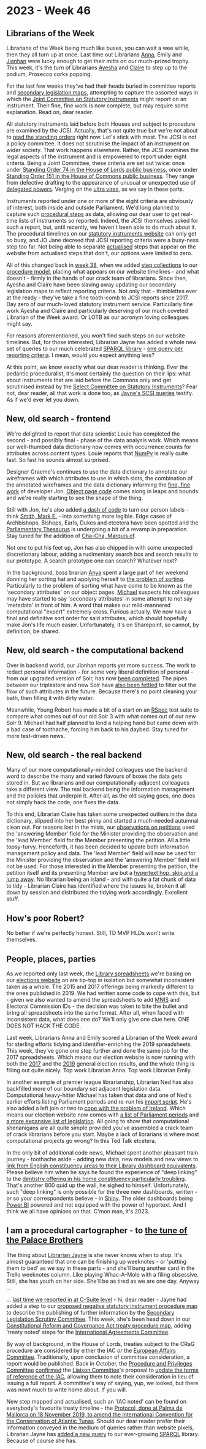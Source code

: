 # 2023 - Week 46

## Librarians of the Week

Librarians of the Week being much like buses, you can wait a wee while, then they all turn up at once. Last time out Librarians [Anna](https://twitter.com/anna_buck), Emily and [Jianhan](https://twitter.com/jianhanzhu) were lucky enough to get their mitts on our much-prized trophy. This week, it's the turn of Librarians [Ayesha](https://twitter.com/askalibrarylady) and [Claire](https://twitter.com/tinysprite) to step up to the podium, Prosecco corks popping.

For the last few weeks they've had their heads buried in committee reports and [secondary legislation maps](https://ukparliament.github.io/ontologies/procedure/maps/legislation/secondary/), attempting to capture the assorted ways in which the [Joint Committee on Statutory Instruments](https://committees.parliament.uk/committee/148/statutory-instruments-joint-committee) might report on an instrument. Their fine, fine work is now complete, but may require some explanation. Read on, dear reader.

All statutory instruments laid before both Houses and subject to procedure are examined by the JCSI. Actually, that's not quite true but we're not about to [read the standing orders](https://www.parliament.uk/business/publications/house-of-lords-publications/rules-and-guides-for-business/the-standing-orders-of-the-house-of-lords-relating-to-public-business/#joint-committee-SIs) right now. Let's stick with most. The JCSI is not a policy committee. It does not scrutinise the impact of an instrument on wider society. That work happens elsewhere. Rather, the JCSI examines the legal aspects of the instrument and is empowered to report under eight criteria. Being a Joint Committee, these criteria are set out twice: once under [Standing Order 74 in the House of Lords public business](https://www.parliament.uk/business/publications/house-of-lords-publications/rules-and-guides-for-business/the-standing-orders-of-the-house-of-lords-relating-to-public-business/#joint-committee-SIs), once under [Standing Order 151 in the House of Commons public business](https://publications.parliament.uk/pa/cm201719/cmstords/1020/body.html#_idTextAnchor849). They range from defective drafting to the appearance of unusual or unexpected use of [delegated powers](https://ukparliament.github.io/ontologies/delegation/delegation-ontology#d4e296). Verging on the [ultra vires](https://www.lexisnexis.co.uk/legal/glossary/ultra-vires), as we say in these parts.

Instruments reported under one or more of the eight criteria are obviously of interest, both inside and outside Parliament. We'd long planned to capture such [procedural steps](https://ukparliament.github.io/ontologies/procedure/procedure-ontology#d4e175) as data, allowing our dear user to get real-time lists of instruments so reported. Indeed, the JCSI themselves asked for such a report, but, until recently, we haven't been able to do much about it. The procedural timelines on our [statutory instruments website](https://statutoryinstruments.parliament.uk/) can only get so busy, and JO Jane decreed that JCSI reporting criteria were a busy-ness step too far. Not being able to separate [actualised](https://ukparliament.github.io/ontologies/procedure/procedure-ontology#d4e300) steps that appear on the website from actualised steps that don't, our options were limited to zero.

All of this changed back in [week 38](https://ukparliament.github.io/ontologies/meta/weeknotes/2023/38/#thrilling-news-for-fans-of-statutory-instruments), when we added [step collections](https://ukparliament.github.io/ontologies/procedure/maps/meta/design-notes/#step-collections) to our [procedure model](https://ukparliament.github.io/ontologies/procedure/procedure-ontology), placing what appears on our website timelines - and what doesn't - firmly in the hands of our crack team of librarians. Since then, Ayesha and Claire have been slaving away updating our secondary legislation maps to reflect reporting criteria. Not only that - thimblettes ever at the ready - they've take a fine tooth-comb to JCSI reports since 2017. Day zero of our much-loved statutory instrument service. Particularly fine work Ayesha and Claire and particularly deserving of our much coveted Librarian of the Week award. Or LOTB as our acronym loving colleagues might say.

For reasons aforementioned, you won't find such steps on our website timelines. But, for those interested, Librarian Jayne has added a whole new set of queries to our much celebrated [SPARQL library](https://ukparliament.github.io/ontologies/procedure/meta/queries/) - [one query per reporting criteria](https://ukparliament.github.io/ontologies/procedure/meta/queries/instrument-types/statutory-instruments/committees/#jcsi). I mean, would you expect anything less?

At this point, we know exactly what our dear reader is thinking. Ever the pedantic proceduralist, it's most certainly the question on their lips: what about instruments that are laid before the Commons only and get scrutinised instead by the [Select Committee on Statutory Instruments](https://committees.parliament.uk/committee/149/statutory-instruments-select-committee)? Fear not, dear reader, all that work is done too, as [Jayne's SCSI queries](https://ukparliament.github.io/ontologies/procedure/meta/queries/instrument-types/statutory-instruments/committees/#jcsis) testify. As if we'd ever let you down.

## New, old search - frontend

We're delighted to report that data scientist Louie has completed the second - and possibly final - phase of the data analysis work. Which means our well-thumbed data dictionary now comes with occurrence counts for attributes across content types. Louie reports that [NumPy](https://en.wikipedia.org/wiki/NumPy) is really quite fast. So fast he sounds almost surprised.

Designer Graeme's continues to use the data dictionary to annotate our wireframes with which attributes to use in which slots, the combination of the annotated wireframes and the data dictionary informing the [fine, fine work](https://api.parliament.uk/search-prototype) of developer Jon. [Object page code](https://github.com/ukparliament/search-prototype) comes along in leaps and bounds and we're really starting to see the shape of the thing.

Still with Jon, he's also added [a dash of code](https://trello.com/c/CZGy43q1/88-display-of-member-author-names-first-name-last-name-or-last-name-first-name) to turn our person labels - think [Smith, Mark E.](https://en.wikipedia.org/wiki/Mark_E._Smith) - into something more legible. Edge cases of Archbishops, Bishops, Earls, Dukes and etcetera have been spotted and the [Parliamentary Thesaurus](https://explore.data.parliament.uk/?endpoint=terms) is undergoing a bit of a revamp in preparation. Stay tuned for the addition of [Cha-Cha, Marquis of](https://www.youtube.com/watch?v=15ltmgKcUu0&ab_channel=TheFall-Topic).

Not one to put his feet up, Jon has also chipped in with some unexpected discretionary labour, adding a rudimentary search box and search results to our prototype. A search prototype one can search? Whatever next?

In the background, boss brarian [Anya](https://bsky.app/profile/anyaso.bsky.social) spent a large part of her weekend donning her sorting hat and applying herself to [the problem of sorting](https://trello.com/c/1CvNowHV/81-review-secondary-attributes-on-first-pass-object-views). Particularly to the problem of sorting what have come to be known as the 'secondary attributes' on our object pages. [Michael](https://bsky.app/profile/fantasticlife.bsky.social) suspects his colleagues may have started to say 'secondary attributes' in some attempt to not say 'metadata' in front of him. A word that makes our mild-mannered computational "expert" extremely cross. Furious actually. We now have a final and definitive sort order for said attributes, which should hopefully make Jon's life much easier. Unfortunately, it's on Sharepoint, so cannot, by definition, be shared.

## New, old search - the computational backend

Over in backend world, our Jianhan reports yet more success. The work to redact personal information - for some very liberal definition of personal - from our upgraded version of Solr, has now [been completed](https://trello.com/c/Mj1Z8K6f/77-redact-attribute-data-from-solr-9). The pipes between our triplestore and new Solr have [also been fettled](https://trello.com/c/IfCndvnu/78-change-cloned-poller-code-to-no-longer-propagate-redacted-attributes) to filter out the flow of such attributes in the future. Because there's no point cleaning your bath, then filling it with dirty water.

Meanwhile, Young Robert has made a bit of a start on an [RSpec](https://rspec.info/) test suite to compare what comes out of our old Solr 3 with what comes out of our new Solr 9. Michael had half planned to lend a helping hand but came down with a bad case of toothache, forcing him back to his daybed. Stay tuned for more test-driven news.

## New, old search - the real backend

Many of our more computationally-minded colleagues use the backend word to describe the many and varied flavours of boxes the data gets stored in. But we librarians and our computationally-adjacent colleagues take a different view. The real backend being the information management and the policies that underpin it. After all, as the old saying goes, one does not simply hack the code, one fixes the data.

To this end, Librarian Claire has taken some unexpected outliers in the data dictionary, slipped into her best pinny and started a much-needed autumnal clean out. For reasons lost in the mists, our [observations on petitions](https://guidetoprocedure.parliament.uk/articles/cCt2UriN/response-to-paper-petitions) used the 'answering Member' field for the Minister providing the observation and the 'lead Member' field for the Member presenting the petition. All a little topsy-turvy. Henceforth, it has been decided to update both information management policy and data. The 'lead Member' field will now be used for the Minister providing the observation and the 'answering Member' field will not be used. For those interested in the Member presenting the petition, the petition itself and its presenting Member are but a [hypertext hop, skip and a jump away](https://api.parliament.uk/search-prototype/objects?object=http%3A%2F%2Fhansard.intranet.data.parliament.uk%2FCommons%2F2022-12-19%2F2212199000020#related-items). No librarian being an island - and with quite a fat chunk of data to tidy - Librarian Claire has identified where the issues lie, broken it all down by session and distributed the tidying work accordingly. Excellent stuff.

## How's poor Robert?

No better if we're perfectly honest. Still, TD MVP HLDs won't write themselves.

## People, places, parties

As we reported only last week, the [Library spreadsheets](https://github.com/ukparliament/psephology/tree/main/db/data/results) we're basing on our [elections website](https://api.parliament.uk/psephology) on are tip-top in isolation but somewhat inconsistent taken as a whole. The 2015 and 2017 offerings being markedly different to the ones published in 2019. We had written some code to cope with this, but - given we also wanted to amend the spreadsheets to add [MNIS](https://data.parliament.uk/membersdataplatform/) and Electoral Commission IDs - the decision was taken to bite the bullet and bring all spreadsheets into the same format. After all, when faced with inconsistent data, what does one do? We'll only give one clue here. ONE DOES NOT HACK THE CODE.

Last week, Librarians Anna and Emily scored a Librarian of the Week award for sterling efforts tidying and identifier-enriching the 2019 spreadsheets. This week, they've gone one step further and done the same job for the 2017 spreadsheets. Which means our election website is now running with both the [2017](https://api.parliament.uk/psephology/general-elections/2) and the [2019](https://api.parliament.uk/psephology/general-elections/3) general election results, and the whole thing is filling out quite nicely. Top work Librarian Anna. Top work Librarian Emily.

In another example of premier league librarianship, Librarian Ned has also backfilled more of our boundary set adjacent legislation data. Computational heavy-hitter Michael has taken that data and one of Ned's earlier efforts listing Parliament periods and re-run his [import script](https://github.com/ukparliament/psephology/blob/main/lib/tasks/setup.rake). He's also added a left join or two to [cope with the problem of Ireland](https://api.parliament.uk/psephology/countries). Which means our election website now comes with [a list of Parliament periods](https://api.parliament.uk/psephology/parliament-periods) and [a more expansive list of legislation](https://api.parliament.uk/psephology/legislation-items). All going to show that computational shenanigans are all quite simple provided you've assembled a crack team of crack librarians before you start. Maybe a lack of librarians is where most computational projects go wrong? In this Ted Talk etcetera.

In the only bit of additional code news, Michael spent another pleasant train journey - toothache aside - adding new data, new models and new views to [link from English constituency areas to their Library dashboard equivalents](https://api.parliament.uk/psephology/constituency-areas/8#constituency-statistics). Please believe him when he says he found the experience of "deep linking" to the [dentistry offering in his home constituency particularly troubling](https://commonslibrary.parliament.uk/dentists-dental-practices/?conSelect=%22Runnymede%20and%20Weybridge%22). That's another 800 quid up the wall, he sighed to himself. Unfortunately, such "deep linking" is only possible for the three new dashboards, written - or so your correspondents believe - in [Shiny](https://shiny.posit.co/). The older dashboards being [Power BI](https://en.wikipedia.org/wiki/Microsoft_Power_BI) powered and not equipped with the power of hypertext. And I think we all have opinions on that. C'mon man, it's 2023.

## I am a procedural cartographer - to [the tune of the Palace Brothers](https://www.youtube.com/watch?v=owvF3Vb0JhA&ab_channel=tomkat69pc)

The thing about [Librarian Jayne](https://bsky.app/profile/greytgordon.bsky.social) is she never knows when to stop. It's almost guaranteed that one can be finishing up weeknotes - or 'putting them to bed' as we say in these parts - and she'll bung another card in the Trello weeknotes column. Like playing Whac-A-Mole with a filing obsessive. Still, she has youth on her side. She'll be as tired as we are one day. Anyway ...

... [last time we reported in at C-Suite level](https://ukparliament.github.io/ontologies/meta/weeknotes/2023/45/#i-am-a-procedural-cartographer---to-the-tune-of-the-palace-brothers) - hi, dear reader - Jayne had added a step to our [proposed negative statutory instrument procedure map](https://ukparliament.github.io/ontologies/procedure/maps/legislation/secondary/proposed-negative-sis/proposed-negative-sis.pdf) to describe the publishing of further information by the [Secondary Legislation Scrutiny Committee](https://committees.parliament.uk/committee/255/secondary-legislation-scrutiny-committee). This week, she's been head down in our [Constitutional Reform and Governance Act treaty procedure map](https://ukparliament.github.io/ontologies/procedure/maps/treaties/crag-treaties/crag-treaties.pdf), adding 'treaty noted' steps for the [International Agreements Committee](https://committees.parliament.uk/committee/448/international-agreements-committee/).

By way of background, in the House of Lords, treaties subject to the CRaG procedure are considered by either the IAC *or* the [European Affairs Committee](https://committees.parliament.uk/committee/516/european-affairs-committee). Traditionally, upon conclusion of committee consideration, a report would be published. Back in October, the [Procedure and Privileges Committee](https://committees.parliament.uk/committee/191/procedure-and-privileges-committee) [confirmed](https://publications.parliament.uk/pa/ld5803/ldselect/ldproced/265/26504.htm) the [Liaison Committee](https://committees.parliament.uk/committee/187/liaison-committee-lords)'s proposal to [update the terms of reference of the IAC](https://committees.parliament.uk/publications/40923/documents/199404/default/), allowing them to note their consideration in lieu of issuing a full report. A committee's way of saying, yup, we looked, but there was nowt much to write home about. If you will.

New step mapped and actualised, such an 'IAC noted' can be found on everybody's favourite treaty timeline - the [Protocol, done at Palma de Mallorca on 18 November 2019, to amend the International Convention for the Conservation of Atlantic Tunas](https://treaties.parliament.uk/treaty/LxfeCInx/CP-871). Should our dear reader prefer their information conveyed in the medium of queries rather than website pixels, Librarian Jayne has [added a new query](https://ukparliament.github.io/ontologies/procedure/meta/queries/instrument-types/treaties/#lords-committees) to our ever-growing [SPARQL](https://en.wikipedia.org/wiki/SPARQL) library. Because of course she has.